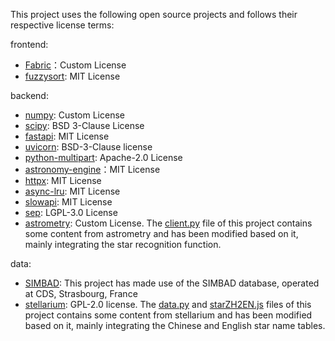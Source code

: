 This project uses the following open source projects and follows their respective license terms:

frontend:
- [Fabric](https://github.com/fabric/fabric)：Custom License
- [fuzzysort](https://github.com/farzher/fuzzysort): MIT License

backend:
- [numpy](https://numpy.org/): Custom License
- [scipy](https://scipy.org/): BSD 3-Clause License
- [fastapi](https://fastapi.tiangolo.com/): MIT License
- [uvicorn](https://www.uvicorn.org/): BSD-3-Clause license
- [python-multipart](https://github.com/Kludex/python-multipart): Apache-2.0 License
- [astronomy-engine](https://github.com/astronomy/astronomy)：MIT License
- [httpx](https://github.com/projectdiscovery/httpx): MIT License
- [async-lru](https://github.com/aio-libs/async-lru): MIT License
- [slowapi](https://github.com/laurents/slowapi): MIT License
- [sep](http://github.com/kbarbary/sep): LGPL-3.0 License
- [astrometry](https://astrometry.net): Custom License. The [client.py](./prototype/core/star_recognition/client.py) file of this project contains some content from astrometry and has been modified based on it, mainly integrating the star recognition function.

data:
- [SIMBAD](https://simbad.u-strasbg.fr/simbad/): This project has made use of the SIMBAD database, operated at CDS, Strasbourg, France
- [stellarium](https://github.com/Stellarium/stellarium): GPL-2.0 license. The [data.py](./prototype/core/astro_coord/data.py) and [starZH2EN.js](./src/interface/starZH2EN.js) files of this project contains some content from stellarium and has been modified based on it, mainly integrating the Chinese and English star name tables.